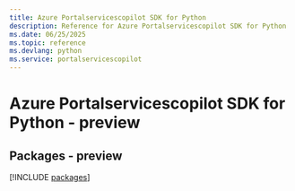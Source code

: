 ```yaml
---
title: Azure Portalservicescopilot SDK for Python
description: Reference for Azure Portalservicescopilot SDK for Python
ms.date: 06/25/2025
ms.topic: reference
ms.devlang: python
ms.service: portalservicescopilot
---
```

# Azure Portalservicescopilot SDK for Python - preview
## Packages - preview
[!INCLUDE [packages](portalservicescopilot-index.md)]